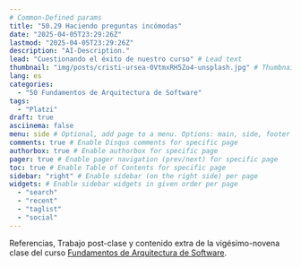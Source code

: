 ```yaml
---
# Common-Defined params
title: "50.29 Haciendo preguntas incómodas"
date: "2025-04-05T23:29:26Z"
lastmod: "2025-04-05T23:29:26Z"
description: "AI-Description."
lead: "Cuestionando el éxito de nuestro curso" # Lead text
thumbnail: "img/posts/cristi-ursea-0VtmxRH5Zo4-unsplash.jpg" # Thumbnail image
lang: es
categories:
  - "50 Fundamentos de Arquitectura de Software"
tags:
  - "Platzi"
draft: true
asciinema: false
menu: side # Optional, add page to a menu. Options: main, side, footer
comments: true # Enable Disqus comments for specific page
authorbox: true # Enable authorbox for specific page
pager: true # Enable pager navigation (prev/next) for specific page
toc: true # Enable Table of Contents for specific page
sidebar: "right" # Enable sidebar (on the right side) per page
widgets: # Enable sidebar widgets in given order per page
  - "search"
  - "recent"
  - "taglist"
  - "social"
---
```


Referencias, Trabajo post-clase y contenido extra de la vigésimo-novena clase del curso [Fundamentos de Arquitectura de Software](https://platzi.com/). 

<!--more-->

